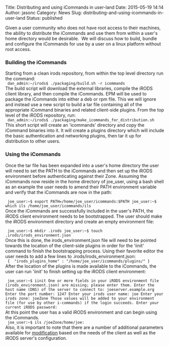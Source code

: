 Title: Distributing and using iCommands in user-land
Date: 2015-05-19 14:14
Author: jasonc
Category: News
Slug: distributing-and-using-icommands-in-user-land
Status: published

Given a user community who does not have root access to their machines,
the ability to distribute the iCommands and use them from within a
user's home directory would be desirable.  We will discuss how to build,
bundle and configure the iCommands for use by a user on a linux platform
without root access.  
<!--more-->

### Building the iCommands

Starting from a clean irods repository, from within the top level
directory run the command:  
` dan_admin:~/irods$ ./packaging/build.sh -r icommands`  
The build script will download the external libraries, compile the
iRODS client library, and then compile the iCommands. EPM will be used
to package the iCommands into either a deb or rpm file. This we will
ignore and instead use a new script to build a tar file containing all
of the appropriate iCommand binaries and related client-side plugins.
From the top level of the iRODS repository, run:  
` dan_admin:~/irods$ ./packaging/make_icommands_for_distribution.sh`  
This short script will create an 'icommands' directory and copy the
iCommand binaries into it. It will create a plugins directory which will
include the basic authentication and networking plugins, then tar it up
for distribution to other users.

### Using the iCommands

Once the tar file has been expanded into a user's home directory the
user will need to set the PATH to the iCommands and then set up the
iRODS environment before authenticating against their Zone. Assuming the
iCommands now reside in the home directory of joe\_user, using a bash
shell as an example the user needs to amend their PATH environment
variable and verify that the iCommands are now in the path:  

` joe_user:~$ export PATH=/home/joe_user/icommands:$PATH joe_user:~$ which ils /home/joe_user/icommands/ils`  
Once the iCommands are successfully included in the user's PATH, the
iRODS client environment needs to be bootstrapped. The user should make
the iRODS environment directory and create an empty environment file:  

` joe_user:~$ mkdir .irods joe_user:~$ touch .irods/irods_environment.json`  
Once this is done, the irods\_environment.json file will need to be
pointed towards the location of the client-side plugins in order for the
'iinit' command to finish the bootstrapping process. Using their
favorite editor the user needs to add a few lines to
.irods/irods\_environment.json:  
` {  "irods_plugins_home" : "/home/joe_user/icommands/plugins/" }`  
After the location of the plugins is made available to the iCommands,
the user can run 'iinit' to finish setting up the iRODS client
environment:  

` joe_user:~$ iinit One or more fields in your iRODS environment file (irods_environment.json) are missing; please enter them. Enter the host name (DNS) of the server to connect to: joeserver.example.org Enter the port number: 1247 Enter your irods user name: joe Enter your irods zone: joeZone Those values will be added to your environment file (for use by other i-commands) if the login succeeds. Enter your current iRODS password:`  
At this point the user has a valid iRODS environment and can begin
using the iCommands.  
` joe_user:~$ ils /joeZone/home/joe:`  
Also, it is important to note that there are a number of additional
parameters available for
[modification](https://github.com/irods/irods_schema_configuration/blob/master/v2/service_account_environment.json)
based on the needs of the client as well as the iRODS server's
configuration.
